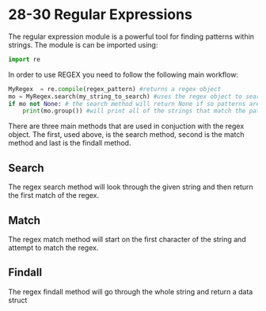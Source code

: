 # 28-30 Regular Expressions
The regular expression module is a powerful tool for finding patterns within strings. The module is can be imported using:
```python
import re
```
In order to use REGEX you need to follow the following main workflow:
```python
MyRegex  = re.compile(regex_pattern) #returns a regex object
mo = MyRegex.search(my_string_to_search) #uses the regex object to search the input string.
if mo not None: # the search method will return None if so patterns are found
    print(mo.group()) #will print all of the strings that match the pattern.
```
There are three main methods that are used in conjuction with the regex object. The first, used above, is the search method, second is the match method and last is the findall method.
## Search
The regex search method will look through the given string and then return the first match of the regex.
## Match
The regex match method will start on the first character of the string and attempt to match the regex.
## Findall
The regex findall method will go through the whole string and return a data struct

